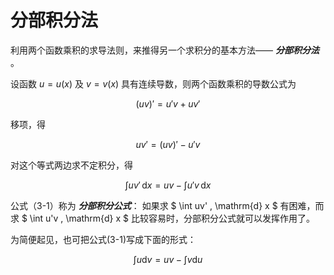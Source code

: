 # 分部积分法

利用两个函数乘积的求导法则，来推得另一个求积分的基本方法—— ***分部积分法*** 。

设函数 $u = u(x)$ 及 $v = v(x)$ 具有连续导数，则两个函数乘积的导数公式为

$$
(uv)' = u'v + uv'
$$

移项，得

$$
uv' = (uv)' - u'v
$$

对这个等式两边求不定积分，得

$$
\tag{3-1} \int uv' \, \mathrm{d} x = uv - \int u'v \, \mathrm{d} x
$$

公式（3-1）称为 ***分部积分公式***：
如果求 $ \int uv' \, \mathrm{d} x $ 有困难，而求 $ \int u'v \, \mathrm{d} x $ 比较容易时，分部积分公式就可以发挥作用了。

为简便起见，也可把公式(3-1)写成下面的形式：

$$
\tag{3-2} \int u \mathrm{d} v = uv - \int v \mathrm{d} u
$$
